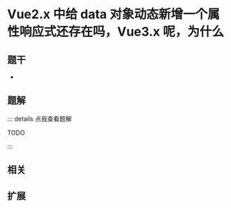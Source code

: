 # Vue2.x 中给 data 对象动态新增一个属性响应式还存在吗，Vue3.x 呢，为什么


## 题干

- 



## 题解

::: details 点我查看题解

  TODO

:::



## 相关



## 扩展
